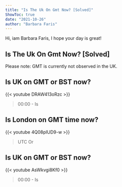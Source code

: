 ```yaml
---
title: "Is The Uk On Gmt Now? [Solved]"
ShowToc: true 
date: "2021-10-26"
author: "Barbara Faris" 
---
```


Hi, iam Barbara Faris, I hope your day is great!
## Is The Uk On Gmt Now? [Solved]
Please note: GMT is currently not observed in the UK.

## Is UK on GMT or BST now?
{{< youtube DRAW413oRzc >}}
>00:00 - Is 

## Is London on GMT time now?
{{< youtube 4Q08pIUD9-w >}}
>UTC Or 

## Is UK on GMT or BST now?
{{< youtube AsWkvgi8Kf0 >}}
>00:00 - Is 

